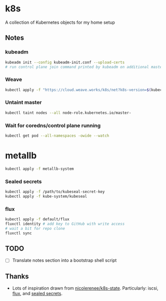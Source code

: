 # k8s
A collection of Kubernetes objects for my home setup

## Notes
### kubeadm
```bash
kubeadm init --config kubeadm-init.conf --upload-certs
# run control plane join command printed by kubeadm on additional masters
```

### Weave
```bash
kubectl apply -f "https://cloud.weave.works/k8s/net?k8s-version=$(kubectl version | base64 | tr -d '\n')"
```

### Untaint master
```bash
kubectl taint nodes --all node-role.kubernetes.io/master-
```

### Wait for coredns/control plane running
```bash
kubectl get pod --all-namespaces -owide --watch
```

# metallb
```bash
kubectl apply -f metallb-system
```

### Sealed secrets
```bash
kubectl apply -f /path/to/kubeseal-secret-key
kubectl apply -f kube-system/kubeseal
```

### flux
```bash
kubectl apply -f default/flux
fluxctl identity # add key to GitHub with write access
# wait a bit for repo clone
fluxctl sync
```

## TODO
- [ ] Translate notes section into a bootstrap shell script

## Thanks
*  Lots of inspiration drawn from [nicolerenee/k8s-state](https://github.com/nicolerenee/k8s-state). Particularly: iscsi, [flux](https://github.com/weaveworks/flux), and [sealed secrets](https://github.com/bitnami-labs/sealed-secrets).
